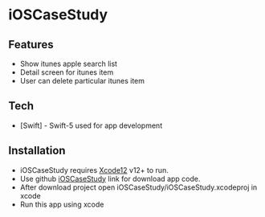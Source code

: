 # iOSCaseStudy

## Features
- Show itunes apple search list
- Detail screen for itunes item
- User can delete particular itunes item

## Tech
- [Swift] - Swift-5 used for app development 

## Installation

- iOSCaseStudy requires [Xcode12](https://developer.apple.com/xcode/) v12+ to run.
- Use github [iOSCaseStudy](https://github.com/yogtech25/yogtech25) link for download app code.
- After download project open iOSCaseStudy/iOSCaseStudy.xcodeproj in xcode
- Run this app using xcode
